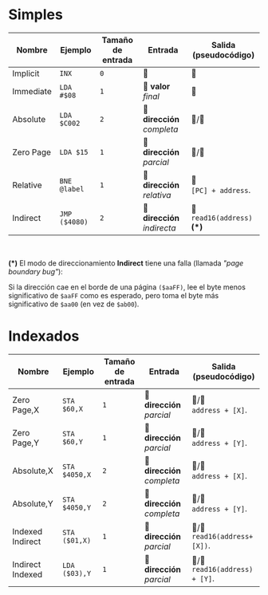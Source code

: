 # Simples

| Nombre    | Ejemplo       | Tamaño de entrada | Entrada                      | Salida (pseudocódigo)             |
| --------- | ------------- | ----------------- | ---------------------------- | --------------------------------- |
| Implicit  | `INX`         | `0`               | 🚫                           | 🚫                                |
| Immediate | `LDA #$08`    | `1`               | 🔢 **valor** _final_         | 🔢                                |
| Absolute  | `LDA $C002`   | `2`               | 🐏 **dirección** _completa_  | 🔢/🐏                             |
| Zero Page | `LDA $15`     | `1`               | 🐏 **dirección** _parcial_   | 🔢/🐏                             |
| Relative  | `BNE @label`  | `1`               | 🐏 **dirección** _relativa_  | 🐏<br/>`[PC] + address`.          |
| Indirect  | `JMP ($4080)` | `2`               | 🐏 **dirección** _indirecta_ | 🐏<br/>`read16(address)` **(\*)** |

<br/>

**(\*)** El modo de direccionamiento **Indirect** tiene una falla (llamada _"page boundary bug"_):

Si la dirección cae en el borde de una página `($aaFF)`, lee el byte menos significativo de `$aaFF` como es esperado, pero toma el byte más significativo de `$aa00` (en vez de `$ab00`).

# Indexados

| Nombre           | Ejemplo       | Tamaño de entrada | Entrada                     | Salida (pseudocódigo)              |
| ---------------- | ------------- | ----------------- | --------------------------- | ---------------------------------- |
| Zero Page,X      | `STA $60,X`   | `1`               | 🐏 **dirección** _parcial_  | 🔢/🐏<br/>`address + [X]`.         |
| Zero Page,Y      | `STA $60,Y`   | `1`               | 🐏 **dirección** _parcial_  | 🔢/🐏<br/>`address + [Y]`.         |
| Absolute,X       | `STA $4050,X` | `2`               | 🐏 **dirección** _completa_ | 🔢/🐏<br/>`address + [X]`.         |
| Absolute,Y       | `STA $4050,Y` | `2`               | 🐏 **dirección** _completa_ | 🔢/🐏<br/>`address + [Y]`.         |
| Indexed Indirect | `STA ($01,X)` | `1`               | 🐏 **dirección** _parcial_  | 🔢/🐏<br/>`read16(address+[X])`.   |
| Indirect Indexed | `LDA ($03),Y` | `1`               | 🐏 **dirección** _parcial_  | 🔢/🐏<br/>`read16(address) + [Y]`. |
